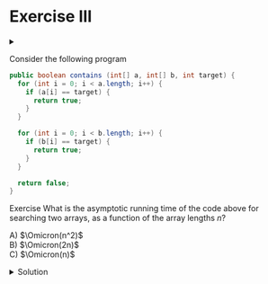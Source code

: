 # Exercise III

<div id="outcomes"><details><summary></summary>

* Use Big-Oh notation to describe the asymptotic runtime of a program.

</details></div>


Consider the following program

```java
public boolean contains (int[] a, int[] b, int target) {
  for (int i = 0; i < a.length; i++) {
    if (a[i] == target) {
      return true;
    }
  }

  for (int i = 0; i < b.length; i++) {
    if (b[i] == target) {
      return true;
    }
  }

  return false; 
}
```

<span class="tag">Exercise</span> What is the asymptotic running time of the code above for searching two arrays, as a function of the array lengths $n$?

A) $\Omicron(n^2)$ \
B) $\Omicron(2n)$ \
C) $\Omicron(n)$

<details class="solution" data-release="Sep 20, 2023 17:00:00">
<summary>Solution</summary>

The answer is the same as before, $\Omicron(n)$. The reason is that the worst-case number of operations performed (in an unsuccessful search) is twice that of the program in the previous exercise. This extra factor of 2 contributes only to the leading constant in the running time, and it will be suppressed in Big-Oh notation.

</details>